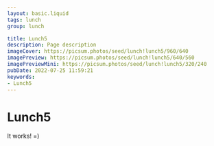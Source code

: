 ```yaml
---
layout: basic.liquid
tags: lunch
group: lunch

title: Lunch5
description: Page description
imageCover: https://picsum.photos/seed/lunch!lunch5/960/640
imagePreview: https://picsum.photos/seed/lunch!lunch5/640/560
imagePreviewMini: https://picsum.photos/seed/lunch!lunch5/320/240
pubDate: 2022-07-25 11:59:21
keywords:
- Lunch5
---
```


# Lunch5

It works! =)
